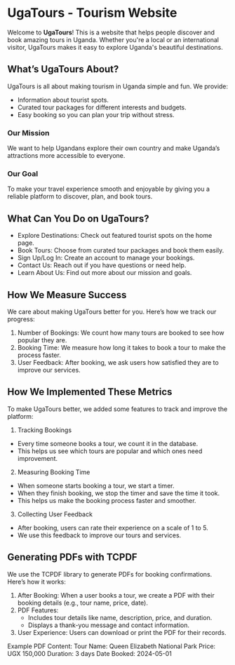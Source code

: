 # UgaTours - Tourism Website

Welcome to **UgaTours**! This is a website that helps people discover and book amazing tours in Uganda. Whether you're a local or an international visitor, UgaTours makes it easy to explore Uganda's beautiful destinations.

## What’s UgaTours About?

UgaTours is all about making tourism in Uganda simple and fun. We provide:
- Information about tourist spots.
- Curated tour packages for different interests and budgets.
- Easy booking so you can plan your trip without stress.

### Our Mission
We want to help Ugandans explore their own country and make Uganda’s attractions more accessible to everyone.

### Our Goal
To make your travel experience smooth and enjoyable by giving you a reliable platform to discover, plan, and book tours.

## What Can You Do on UgaTours?

- Explore Destinations: Check out featured tourist spots on the home page.
- Book Tours: Choose from curated tour packages and book them easily.
- Sign Up/Log In: Create an account to manage your bookings.
- Contact Us: Reach out if you have questions or need help.
- Learn About Us: Find out more about our mission and goals.

## How We Measure Success

We care about making UgaTours better for you. Here’s how we track our progress:

1. Number of Bookings: We count how many tours are booked to see how popular they are.
2. Booking Time: We measure how long it takes to book a tour to make the process faster.
3. User Feedback: After booking, we ask users how satisfied they are to improve our services.


## How We Implemented These Metrics

To make UgaTours better, we added some features to track and improve the platform:

1. Tracking Bookings
- Every time someone books a tour, we count it in the database.
- This helps us see which tours are popular and which ones need improvement.

2. Measuring Booking Time
- When someone starts booking a tour, we start a timer.
- When they finish booking, we stop the timer and save the time it took.
- This helps us make the booking process faster and smoother.

3. Collecting User Feedback
- After booking, users can rate their experience on a scale of 1 to 5.
- We use this feedback to improve our tours and services.

## Generating PDFs with TCPDF

We use the TCPDF library to generate PDFs for booking confirmations. Here’s how it works:

1. After Booking: When a user books a tour, we create a PDF with their booking details (e.g., tour name, price, date).
2. PDF Features:
   - Includes tour details like name, description, price, and duration.
   - Displays a thank-you message and contact information.
3. User Experience: Users can download or print the PDF for their records.

 Example PDF Content:
 Tour Name: Queen Elizabeth National Park
 Price: UGX 150,000
 Duration: 3 days
 Date Booked: 2024-05-01
